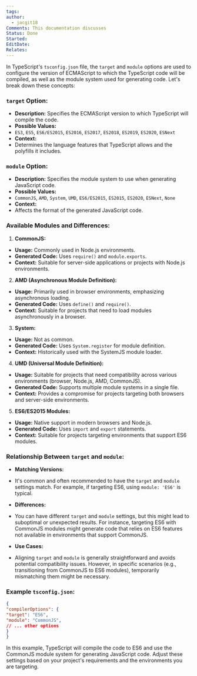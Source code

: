 ```yaml
---
tags: 
author:
  - jacgit18
Comments: This documentation discusses
Status: Done
Started: 
EditDate: 
Relates:
---
```

In TypeScript's `tsconfig.json` file, the `target` and `module` options are used to configure the version of ECMAScript to which the TypeScript code will be compiled, as well as the module system used for generating code. Let's break down these concepts:  
  
### `target` Option:  
  
- **Description:** Specifies the ECMAScript version to which TypeScript will compile the code.  
- **Possible Values:**  
- `ES3`, `ES5`, `ES6/ES2015`, `ES2016`, `ES2017`, `ES2018`, `ES2019`, `ES2020`, `ESNext`  
- **Context:**  
- Determines the language features that TypeScript allows and the polyfills it includes.  
  
### `module` Option:  
  
- **Description:** Specifies the module system to use when generating JavaScript code.  
- **Possible Values:**  
- `CommonJS`, `AMD`, `System`, `UMD`, `ES6/ES2015`, `ES2015`, `ES2020`, `ESNext`, `None`  
- **Context:**  
- Affects the format of the generated JavaScript code.  
  
### Available Modules and Differences:  
  
1. **CommonJS:**  
- **Usage:** Commonly used in Node.js environments.  
- **Generated Code:** Uses `require()` and `module.exports`.  
- **Context:** Suitable for server-side applications or projects with Node.js environments.  
  
2. **AMD (Asynchronous Module Definition):**  
- **Usage:** Primarily used in browser environments, emphasizing asynchronous loading.  
- **Generated Code:** Uses `define()` and `require()`.  
- **Context:** Suitable for projects that need to load modules asynchronously in a browser.  
  
3. **System:**  
- **Usage:** Not as common.  
- **Generated Code:** Uses `System.register` for module definition.  
- **Context:** Historically used with the SystemJS module loader.  
  
4. **UMD (Universal Module Definition):**  
- **Usage:** Suitable for projects that need compatibility across various environments (browser, Node.js, AMD, CommonJS).  
- **Generated Code:** Supports multiple module systems in a single file.  
- **Context:** Provides a compromise for projects targeting both browsers and server-side environments.  
  
5. **ES6/ES2015 Modules:**  
- **Usage:** Native support in modern browsers and Node.js.  
- **Generated Code:** Uses `import` and `export` statements.  
- **Context:** Suitable for projects targeting environments that support ES6 modules.  
  
### Relationship Between `target` and `module`:  
  
- **Matching Versions:**  
- It's common and often recommended to have the `target` and `module` settings match. For example, if targeting ES6, using `module: 'ES6'` is typical.  
  
- **Differences:**  
- You can have different `target` and `module` settings, but this might lead to suboptimal or unexpected results. For instance, targeting ES6 with CommonJS modules might generate code that relies on ES6 features not available in environments that support CommonJS.  
  
- **Use Cases:**  
- Aligning `target` and `module` is generally straightforward and avoids potential compatibility issues. However, in specific scenarios (e.g., transitioning from CommonJS to ES6 modules), temporarily mismatching them might be necessary.  
  
### Example `tsconfig.json`:  
  
```json  
{  
"compilerOptions": {  
"target": "ES6",  
"module": "CommonJS",  
// ... other options  
}  
}  
```  
  
In this example, TypeScript will compile the code to ES6 and use the CommonJS module system for generating JavaScript code. Adjust these settings based on your project's requirements and the environments you are targeting.